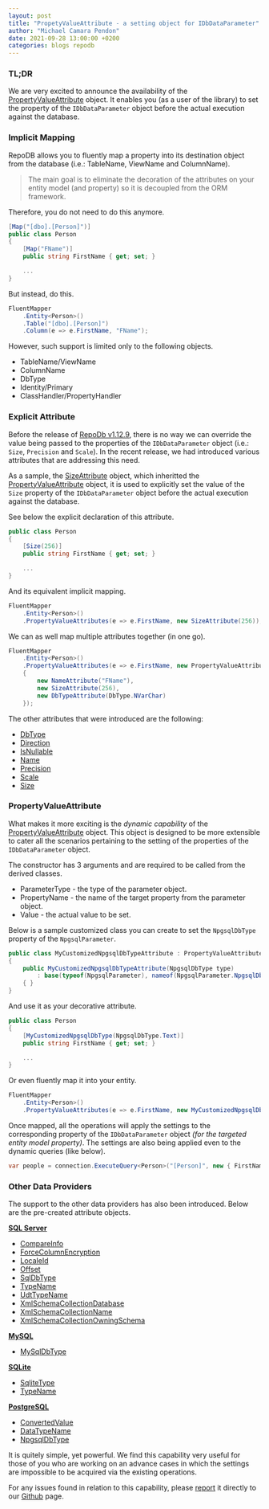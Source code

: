```yaml
---
layout: post
title: "PropetyValueAttribute - a setting object for IDbDataParameter"
author: "Michael Camara Pendon"
date: 2021-09-28 13:00:00 +0200
categories: blogs repodb
---
```


### TL;DR

We are very excited to announce the availability of the [PropertyValueAttribute](/attribute/propertyvalue) object. It enables you (as a user of the library) to set the property of the `IDbDataParameter` object before the actual execution against the database.

### Implicit Mapping

RepoDB allows you to fluently map a property into its destination object from the database (i.e.: TableName, ViewName and ColumnName).

> The main goal is to eliminate the decoration of the attributes on your entity model (and property) so it is decoupled from the ORM framework.

Therefore, you do not need to do this anymore.

```csharp
[Map("[dbo].[Person]")]
public class Person
{
    [Map("FName")]
    public string FirstName { get; set; }

    ...
}
```

But instead, do this.

```csharp
FluentMapper
    .Entity<Person>()
    .Table("[dbo].[Person]")
    .Column(e => e.FirstName, "FName");
```

However, such support is limited only to the following objects.

- TableName/ViewName
- ColumnName
- DbType
- Identity/Primary
- ClassHandler/PropertyHandler

### Explicit Attribute

Before the release of [RepoDb v1.12.9](https://www.nuget.org/packages/RepoDb/1.12.9), there is no way we can override the value being passed to the properties of the `IDbDataParameter` object (i.e.: `Size`, `Precision` and `Scale`). In the recent release, we had introduced various attributes that are addressing this need.

As a sample, the [SizeAttribute](/attribute/parameter/size) object, which inheritted the [PropertyValueAttribute](/attribute/parameter/propertyvalueattribute) object, it is used to explicitly set the value of the `Size` property of the `IDbDataParameter` object before the actual execution against the database.

See below the explicit declaration of this attribute.

```csharp
public class Person
{
    [Size(256)]
    public string FirstName { get; set; }

    ...
}
```

And its equivalent implicit mapping.

```csharp
FluentMapper
    .Entity<Person>()
    .PropertyValueAttributes(e => e.FirstName, new SizeAttribute(256));
```

We can as well map multiple attributes together (in one go).

```csharp
FluentMapper
    .Entity<Person>()
    .PropertyValueAttributes(e => e.FirstName, new PropertyValueAttribute[]
    {
        new NameAttribute("FName"),
        new SizeAttribute(256),
        new DbTypeAttribute(DbType.NVarChar)
    });
```

The other attributes that were introduced are the following:

- [DbType](/attribute/parameter/dbtype)
- [Direction](/attribute/parameter/direction)
- [IsNullable](/attribute/parameter/isnullable)
- [Name](/attribute/parameter/name)
- [Precision](/attribute/parameter/precision)
- [Scale](/attribute/parameter/scale)
- [Size](/attribute/parameter/size)

### PropertyValueAttribute

What makes it more exciting is the _dynamic capability_ of the [PropertyValueAttribute](/attribute/parameter/propertyvalueattribute) object.  This object is designed to be more extensible to cater all the scenarios pertaining to the setting of the properties of the `IDbDataParameter` object.

The constructor has 3 arguments and are required to be called from the derived classes.

- ParameterType - the type of the parameter object.
- PropertyName - the name of the target property from the parameter object.
- Value - the actual value to be set.

Below is a sample customized class you can create to set the `NpgsqlDbType` property of the `NpgsqlParameter`.

```csharp
public class MyCustomizedNpgsqlDbTypeAttribute : PropertyValueAttribute
{
    public MyCustomizedNpgsqlDbTypeAttribute(NpgsqlDbType type)
        : base(typeof(NpgsqlParameter), nameof(NpgsqlParameter.NpgsqlDbType), type)
    { }
}
```

And use it as your decorative attribute.

```csharp
public class Person
{
    [MyCustomizedNpgsqlDbType(NpgsqlDbType.Text)]
    public string FirstName { get; set; }

    ...
}
```

Or even fluently map it into your entity.

```csharp
FluentMapper
    .Entity<Person>()
    .PropertyValueAttributes(e => e.FirstName, new MyCustomizedNpgsqlDbTypeAttribute(256));
```

Once mapped, all the operations will apply the settings to the corresponding property of the `IDbDataParameter` object _(for the targeted entity model property)_. The settings are also being applied even to the dynamic queries (like below).

```csharp
var people = connection.ExecuteQuery<Person>("[Person]", new { FirstName = "Somebody" });
```

### Other Data Providers

The support to the other data providers has also been introduced. Below are the pre-created attribute objects.

**[SQL Server](/attribute/sqlserver)**

- [CompareInfo](/attribute/sqlserver/compareinfo)
- [ForceColumnEncryption](/attribute/sqlserver/forcecolumnencryption)
- [LocaleId](/attribute/sqlserver/localeid)
- [Offset](/attribute/sqlserver/offset)
- [SqlDbType](/attribute/sqlserver/sqldbtype)
- [TypeName](/attribute/sqlserver/typename)
- [UdtTypeName](/attribute/sqlserver/udttypename)
- [XmlSchemaCollectionDatabase](/attribute/sqlserver/xmlschemacollectiondatabase)
- [XmlSchemaCollectionName](/attribute/sqlserver/xmlschemacollectionname)
- [XmlSchemaCollectionOwningSchema](/attribute/sqlserver/xmlschemacollectionowningschema)

**[MySQL](/attribute/mysql)**

- [MySqlDbType](/attribute/mysql/mysqldbtype)

**[SQLite](/attribute/sqlite)**

- [SqliteType](/attribute/sqlite/sqlitetype)
- [TypeName](/attribute/sqlite/typename)

**[PostgreSQL](/attribute/npgsql)**

- [ConvertedValue](/attribute/npgsql/convertedvalue)
- [DataTypeName](/attribute/npgsql/datatypename)
- [NpgsqlDbType](/attribute/npgsql/npgsqldbtype)

It is quitely simple, yet powerful. We find this capability very useful for those of you who are working on an advance cases in which the settings are impossible to be acquired via the existing operations.

For any issues found in relation to this capability, please [report](https://github.com/mikependon/RepoDB/issues/new?assignees=mikependon&labels=bug&template=report-a-bug.md&title=Bug%3A+%3CYour+bug%2Fissue+title%3E) it directly to our [Github](https://github.com/mikependon/RepoDB) page.